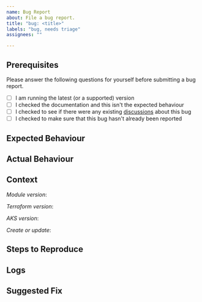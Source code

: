 ```yaml
---
name: Bug Report
about: File a bug report.
title: "bug: <title>"
labels: "bug, needs triage"
assignees: ""

---
```


<!--
Thank you for taking the time to fill out this bug report.

Please fill out as much of the detail as you can so we can test and resolve the issue as soon as possible.
-->

## Prerequisites

Please answer the following questions for yourself before submitting a bug report.

- [ ] I am running the latest (or a supported) version
- [ ] I checked the documentation and this isn't the expected behaviour
- [ ] I checked to see if there were any existing [discussions](https://github.com/LexisNexis-RBA/rsg-kubernetes/discussions) about this bug
- [ ] I checked to make sure that this bug hasn't already been reported

## Expected Behaviour
<!--
What did you expect to happen?
-->

## Actual Behaviour
<!--
What actually happened?
-->

## Context
<!--
Please provide us with some information to help us understand how you're using the module.
-->

_Module version_: <!-- v1.0.0 -->

_Terraform version_: <!-- v1.0.0 -->

_AKS version_: <!-- v1.24 -->

_Create or update_: <!-- Create|Update -->

## Steps to Reproduce
<!--
What steps do we need to take to reproduce the error?
-->

## Logs
<!--
Please provide any relevant log data.
-->

## Suggested Fix
<!--
Please let us know if you have a workaround or know how this can be resolved?
-->
